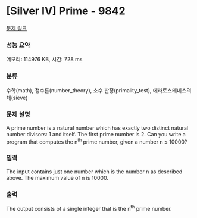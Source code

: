 # [Silver IV] Prime - 9842 

[문제 링크](https://www.acmicpc.net/problem/9842) 

### 성능 요약

메모리: 114976 KB, 시간: 728 ms

### 분류

수학(math), 정수론(number_theory), 소수 판정(primality_test), 에라토스테네스의 체(sieve)

### 문제 설명

<p>A prime number is a natural number which has exactly two distinct natural number divisors: 1 and itself. The first prime number is 2. Can you write a program that computes the n<sup>th</sup> prime number, given a number n ≤ 10000?</p>

### 입력 

 <p>The input contains just one number which is the number n as described above. The maximum value of n is 10000.</p>

### 출력 

 <p>The output consists of a single integer that is the n<sup>th</sup> prime number.</p>

